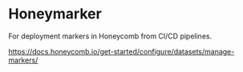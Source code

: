 # Honeymarker

For deployment markers in Honeycomb from CI/CD pipelines.

https://docs.honeycomb.io/get-started/configure/datasets/manage-markers/
